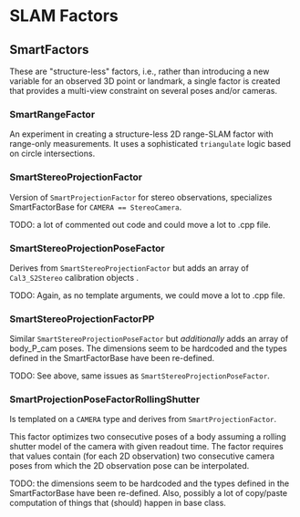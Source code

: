 # SLAM Factors

## SmartFactors

These are "structure-less" factors, i.e., rather than introducing a new variable for an observed 3D point or landmark, a single factor is created that provides a multi-view constraint on several poses and/or cameras.

### SmartRangeFactor

An experiment in creating a structure-less 2D range-SLAM factor with range-only measurements.
It uses a sophisticated `triangulate` logic based on circle intersections.

### SmartStereoProjectionFactor

Version of `SmartProjectionFactor` for stereo observations, specializes SmartFactorBase for `CAMERA == StereoCamera`.

TODO: a lot of commented out code and could move a lot to .cpp file.

### SmartStereoProjectionPoseFactor

Derives from `SmartStereoProjectionFactor` but adds an array of `Cal3_S2Stereo` calibration objects .

TODO: Again, as no template arguments, we could move a lot to .cpp file.

### SmartStereoProjectionFactorPP

Similar `SmartStereoProjectionPoseFactor` but *additionally* adds an array of body_P_cam poses. The dimensions seem to be hardcoded and the types defined in the SmartFactorBase have been re-defined.  

TODO: See above, same issues as `SmartStereoProjectionPoseFactor`.

### SmartProjectionPoseFactorRollingShutter

Is templated on a `CAMERA` type and derives from `SmartProjectionFactor`.

This factor optimizes two consecutive poses of a body assuming a rolling
shutter model of the camera with given readout time. The factor requires that
values contain (for each 2D observation) two consecutive camera poses from
which the 2D observation pose can be interpolated.

TODO: the dimensions seem to be hardcoded and the types defined in the SmartFactorBase have been re-defined. Also, possibly a lot of copy/paste computation of things that (should) happen in base class.